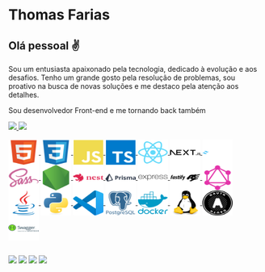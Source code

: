 # Thomas Farias

## Olá pessoal :v:
Sou um entusiasta apaixonado pela tecnologia, dedicado à evolução e aos desafios. 
Tenho um grande gosto pela resolução de problemas, sou proativo na busca de novas soluções e me destaco pela atenção aos detalhes. 

Sou desenvolvedor Front-end e me tornando back também

<div>
  <a href="https://github.com/thoomassf">
  <img height="200rem" src="https://github-readme-stats.vercel.app/api?username=thoomassf&show_icons=true&theme=tokyonight&include_all_commits=true&count_private=true"/>
  <img height="200rem" src="https://github-readme-stats.vercel.app/api/top-langs/?username=thoomassf&layout=compact&langs_count=7&theme=tokyonight"/>
</div>
<div style="display: inline_block"><br>
  <img align="center" alt="Thomas-HTML" height="50" width="60" src="https://raw.githubusercontent.com/devicons/devicon/master/icons/html5/html5-original.svg">
  <img align="center" alt="Thomas-CSS" height="50" width="60" src="https://raw.githubusercontent.com/devicons/devicon/master/icons/css3/css3-original.svg">
  <img align="center" alt="Thomas-Js" height="50" width="60" src="https://raw.githubusercontent.com/devicons/devicon/master/icons/javascript/javascript-plain.svg">
  <img align="center" alt="Thomas-Ts" height="50" width="60" src="https://raw.githubusercontent.com/devicons/devicon/master/icons/typescript/typescript-plain.svg">
  <img align="center" alt="Thomas-React" height="50" width="60" src="https://raw.githubusercontent.com/devicons/devicon/master/icons/react/react-original.svg">
  <img align="center" alt="Thomas-React" height="50" width="60" src="https://github.com/devicons/devicon/blob/master/icons/nextjs/nextjs-original-wordmark.svg">
  <img align="center" alt="Thomas-Node" height="50" width="60" src="https://raw.githubusercontent.com/devicons/devicon/master/icons/tailwindcss/tailwindcss-original-wordmark.svg" />
  <img align="center" alt="Thomas-Node" height="50" width="60" src="https://raw.githubusercontent.com/devicons/devicon/master/icons/sass/sass-original.svg">
  <img align="center" alt="Thomas-Node" height="50" width="60" src="https://raw.githubusercontent.com/devicons/devicon/master/icons/nodejs/nodejs-original.svg">
  <img align="center" alt="Thomas-Node" height="50" width="60" src="https://github.com/devicons/devicon/blob/master/icons/nestjs/nestjs-original-wordmark.svg">
  <img align="center" alt="Thomas-Node" height="50" width="60" src="https://github.com/devicons/devicon/blob/master/icons/prisma/prisma-original-wordmark.svg">
  <img align="center" alt="Thomas-Node" height="50" width="60" src="https://github.com/devicons/devicon/blob/master/icons/express/express-original-wordmark.svg">
  <img align="center" alt="Thomas-Node" height="50" width="60" src="https://github.com/devicons/devicon/blob/master/icons/fastify/fastify-plain-wordmark.svg">
  <img align="center" alt="Thomas-Node" height="50" width="60" src="https://raw.githubusercontent.com/devicons/devicon/master/icons/graphql/graphql-plain.svg">
  <img align="center" alt="Thomas-Java" height="50" width="60" src="https://raw.githubusercontent.com/devicons/devicon/master/icons/java/java-original.svg">
  <img align="center" alt="Thomas-Python" height="50" width="60" src="https://raw.githubusercontent.com/devicons/devicon/master/icons/python/python-original.svg">
  <img align="center" alt="Thomas-VSCode" height="50" width="60" src="https://raw.githubusercontent.com/devicons/devicon/master/icons/vscode/vscode-original.svg">
  <img align="center" alt="Thomas-Postgresql" height="50" width="60" src="https://github.com/devicons/devicon/blob/master/icons/postgresql/postgresql-plain-wordmark.svg">
  <img align="center" alt="Thomas-Docker" height="50" width="60" src="https://github.com/devicons/devicon/blob/master/icons/docker/docker-plain-wordmark.svg">
  <img align="center" alt="Thomas-Linux" height="50" width="60" src="https://github.com/devicons/devicon/blob/master/icons/linux/linux-original.svg">
  <img align="center" alt="Thomas-OAuth" height="50" width="60" src="https://github.com/devicons/devicon/blob/master/icons/oauth/oauth-plain.svg">
  <img align="center" alt="Thomas-Swagger" height="50" width="60" src="https://github.com/devicons/devicon/blob/master/icons/swagger/swagger-original-wordmark.svg">
</div>
 
##
  
<div>
  <a href="https://instagram.com/thoomassf" target="_blank"><img src="https://img.shields.io/badge/-Instagram-%23E4405F?style=for-the-badge&logo=instagram&logoColor=white" target="_blank"></a>
  <a href="https://twitter.com/thoomassf" target="_blank"><img src="https://img.shields.io/badge/Twitter-1DA1F2?style=for-the-badge&logo=twitter&logoColor=white" target="_blank"></a> 
  <a href = "mailto:thomasfarias19@gmail.com"><img src="https://img.shields.io/badge/Gmail-D14836?style=for-the-badge&logo=gmail&logoColor=white" target="_blank"></a>
  <a href="https://www.linkedin.com/in/thomas-sf" target="_blank"><img src="https://img.shields.io/badge/-LinkedIn-%230077B5?style=for-the-badge&logo=linkedin&logoColor=white" target="_blank"></a> 
</div>
